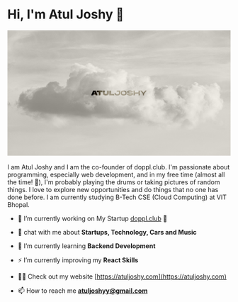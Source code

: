 # Hi, I'm Atul Joshy 👋  
  
<img src="./Atul Banner.png">

I am Atul Joshy and I am the co-founder of doppl.club. I'm passionate about programming, especially web development, and in my free time (almost all the time! 🤭), I'm probably playing the drums or taking pictures of random things. I love to explore new opportunities and do things that no one has done before. I am currently studying B-Tech CSE (Cloud Computing) at VIT Bhopal.<br>

- 🚀 I’m currently working on My Startup <a href='https://doppl.club'>doppl.club</a> 🚀 

- 💬 chat with me about **Startups, Technology, Cars and Music**

- 🌱 I’m currently learning **Backend Development**

- ⚡ I’m currently improving my **React Skills**

- 👨‍💻 Check out my website [https://atuljoshy.com](https://atuljoshy.com)

- 📫 How to reach me **atuljoshyy@gmail.com**

